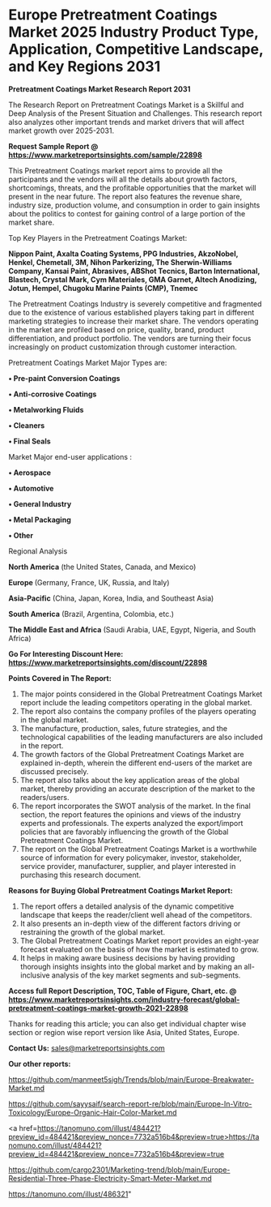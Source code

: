 # Europe Pretreatment Coatings Market 2025 Industry Product Type, Application, Competitive Landscape, and Key Regions 2031

<strong>Pretreatment Coatings Market Research Report 2031</strong>

The Research Report on Pretreatment Coatings Market is a Skillful and Deep Analysis of the Present Situation and Challenges. This research report also analyzes other important trends and market drivers that will affect market growth over 2025-2031.

<strong>Request Sample Report @ <a href=https://www.marketreportsinsights.com/sample/22898>https://www.marketreportsinsights.com/sample/22898</a></strong>

This Pretreatment Coatings market report aims to provide all the participants and the vendors will all the details about growth factors, shortcomings, threats, and the profitable opportunities that the market will present in the near future. The report also features the revenue share, industry size, production volume, and consumption in order to gain insights about the politics to contest for gaining control of a large portion of the market share.

Top Key Players in the Pretreatment Coatings Market:

<strong>Nippon Paint, Axalta Coating Systems, PPG Industries, AkzoNobel, Henkel, Chemetall, 3M, Nihon Parkerizing, The Sherwin-Williams Company, Kansai Paint, Abrasives, ABShot Tecnics, Barton International, Blastech, Crystal Mark, Cym Materiales, GMA Garnet, Altech Anodizing, Jotun, Hempel, Chugoku Marine Paints (CMP), Tnemec</strong>

The Pretreatment Coatings Industry is severely competitive and fragmented due to the existence of various established players taking part in different marketing strategies to increase their market share. The vendors operating in the market are profiled based on price, quality, brand, product differentiation, and product portfolio. The vendors are turning their focus increasingly on product customization through customer interaction.

Pretreatment Coatings Market Major Types are:

<strong>• Pre-paint Conversion Coatings

• Anti-corrosive Coatings

• Metalworking Fluids

• Cleaners

• Final Seals</strong>

Market Major end-user applications :

<strong>• Aerospace

• Automotive

• General Industry

• Metal Packaging

• Other</strong>

Regional Analysis

</u><strong><b>North America</b></strong> (the United States, Canada, and Mexico)

<strong><b>Europe </b></strong>(Germany, France, UK, Russia, and Italy)

<strong><b>Asia-Pacific</b></strong> (China, Japan, Korea, India, and Southeast Asia)

<strong><b>South America</b></strong> (Brazil, Argentina, Colombia, etc.)

<strong><b>The Middle East and Africa</b></strong> (Saudi Arabia, UAE, Egypt, Nigeria, and South Africa)

<strong>Go For Interesting Discount Here: <a href=https://www.marketreportsinsights.com/discount/22898>https://www.marketreportsinsights.com/discount/22898</a></strong>

<strong>Points Covered in The Report:</strong>
<ol>
  <li>The major points considered in the Global Pretreatment Coatings Market report include the leading competitors operating in the global market.</li>
  <li>The report also contains the company profiles of the players operating in the global market.</li>
  <li>The manufacture, production, sales, future strategies, and the technological capabilities of the leading manufacturers are also included in the report.</li>
  <li>The growth factors of the Global Pretreatment Coatings Market are explained in-depth, wherein the different end-users of the market are discussed precisely.</li>
  <li>The report also talks about the key application areas of the global market, thereby providing an accurate description of the market to the readers/users.</li>
  <li>The report incorporates the SWOT analysis of the market. In the final section, the report features the opinions and views of the industry experts and professionals. The experts analyzed the export/import policies that are favorably influencing the growth of the Global Pretreatment Coatings Market.</li>
  <li>The report on the Global Pretreatment Coatings Market is a worthwhile source of information for every policymaker, investor, stakeholder, service provider, manufacturer, supplier, and player interested in purchasing this research document.</li>
</ol>
<strong>Reasons for Buying Global Pretreatment Coatings Market Report:</strong>

<ol>
  <li>The report offers a detailed analysis of the dynamic competitive landscape that keeps the reader/client well ahead of the competitors.</li>
  <li>It also presents an in-depth view of the different factors driving or restraining the growth of the global market.</li>
  <li>The Global Pretreatment Coatings Market report provides an eight-year forecast evaluated on the basis of how the market is estimated to grow.</li>
  <li>It helps in making aware business decisions by having providing thorough insights insights into the global market and by making an all-inclusive analysis of the key market segments and sub-segments.</li>
</ol>
<strong>Access full Report Description, TOC, Table of Figure, Chart, etc. @ <a href=https://www.marketreportsinsights.com/industry-forecast/global-pretreatment-coatings-market-growth-2021-22898>https://www.marketreportsinsights.com/industry-forecast/global-pretreatment-coatings-market-growth-2021-22898</a></strong>


Thanks for reading this article; you can also get individual chapter wise section or region wise report version like Asia, United States, Europe.

<strong>Contact Us:</strong>
sales@marketreportsinsights.com

<strong>Our other reports:</strong>

<a href=https://github.com/manmeet5sigh/Trends/blob/main/Europe-Breakwater-Market.md>https://github.com/manmeet5sigh/Trends/blob/main/Europe-Breakwater-Market.md</a>

<a href=https://github.com/sayysaif/search-report-re/blob/main/Europe-In-Vitro-Toxicology/Europe-Organic-Hair-Color-Market.md>https://github.com/sayysaif/search-report-re/blob/main/Europe-In-Vitro-Toxicology/Europe-Organic-Hair-Color-Market.md</a>

<a href=https://tanomuno.com/illust/484421?preview_id=484421&preview_nonce=7732a516b4&preview=true>https://tanomuno.com/illust/484421?preview_id=484421&preview_nonce=7732a516b4&preview=true</a>

<a href=https://github.com/cargo2301/Marketing-trend/blob/main/Europe-Residential-Three-Phase-Electricity-Smart-Meter-Market.md>https://github.com/cargo2301/Marketing-trend/blob/main/Europe-Residential-Three-Phase-Electricity-Smart-Meter-Market.md</a>

<a href=https://tanomuno.com/illust/486321>https://tanomuno.com/illust/486321</a>"
